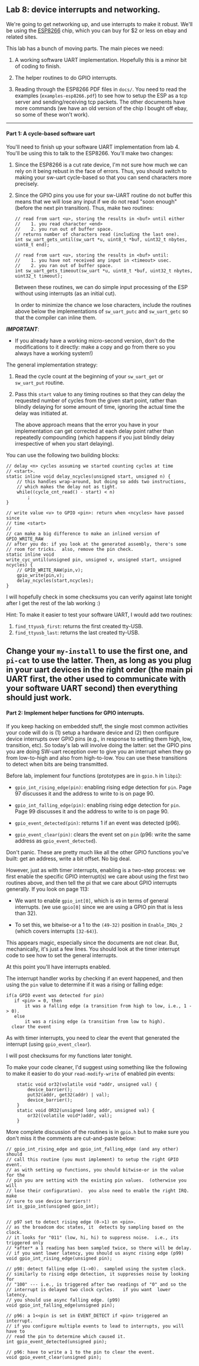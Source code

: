 ## Lab 8:  device interrupts and networking.

We're going to get networking up, and use interrupts to make it 
robust.  We'll be using the [ESP8266](https://en.wikipedia.org/wiki/ESP8266)
chip, which you can buy for $2 or less on ebay and related sites.


This lab has a bunch of moving parts.  The main pieces we need:

   1. A working software UART implementation.  Hopefully this is a minor
      bit of coding to finish.

   2. The helper routines to do GPIO interrupts.

   3. Reading through the ESP8266 PDF files in `docs/`.  You need to read 
      the examples (`examples-esp8266.pdf`)
      to see how to setup the ESP as a tcp server and
      sending/receiving tcp packets.  The other documents have more 
      commands (we have an old version of the chip I bought off ebay,
      so some of these won't work).
----------------------------------------------------------------------------
#### Part 1: A cycle-based software uart

You'll need to finish up your software UART implementation from lab 4.
You'll be using this to talk to the ESP8266.   You'll make two changes:
 1. Since the ESP8266 is a cut rate device, I'm not sure how much we
    can rely on it being rebust in the face of errors.  Thus, you
    should switch to making your sw-uart cycle-based so that you can 
    send characters more precisely.

 2. Since the GPIO pins you use for your sw-UART routine do not buffer this
    means that we will lose any input if we do not read "soon enough" (before
    the next pin transition).  Thus, make two routines: 

        // read from uart <u>, storing the results in <buf> until either
        //    1. you read character <end>
        //    2. you run out of buffer space.
        // returns number of characters read (including the last one).
        int sw_uart_gets_until(sw_uart *u, uint8_t *buf, uint32_t nbytes, uint8_t end);

        // read from uart <u>, storing the results in <buf> until:
        //    1. you have not received any input in <timeout> usec.
        //    2. you ran out of buffer space.
        int sw_uart_gets_timeout(sw_uart *u, uint8_t *buf, uint32_t nbytes, uint32_t timeout);

    Between these routines, we can do simple input processing of the ESP without
    using interrupts (as an initial cut).

    In order to minimize the chance we lose characters, include the routines above
    below the implementations of `sw_uart_putc` and `sw_uart_getc` so that the 
    compiler can inline them.

***IMPORTANT***:
  - If you already have a working micro-second version,
    don't do the modifications to it directly: make a copy and go from
    there so you always have a working system!)

The general implementation strategy:
 1. Read the cycle count at the beginning of your `sw_uart_get` or `sw_uart_put` routine.
 2. Pass this `start` value to any timing routines so that they can delay
    the requested number of cycles from the given start point, rather than 
    blindly delaying for some amount of time, ignoring the actual time the
    delay was initiated at.

    The above approach means that the error you have in your
    implementation can get corrected at each delay point rather than
    repeatedly compounding (which happens if you just blindly delay
    irrespective of when you start delaying).

You can use the following two building blocks:

    // delay <n> cycles assuming we started counting cycles at time
    // <start>.  
    static inline void delay_ncycles(unsigned start, unsigned n) {
        // this handles wrap-around, but doing so adds two instructions,
        // which makes the delay not as tight.
        while((cycle_cnt_read() - start) < n)
            ;
    }

    // write value <v> to GPIO <pin>: return when <ncycles> have passed since
    // time <start>
    //
    // can make a big difference to make an inlined version of GPIO_WRITE_RAW
    // after you do: if you look at the generated assembly, there's some
    // room for tricks.  also, remove the pin check.
    static inline void
    write_cyc_until(unsigned pin, unsigned v, unsigned start, unsigned ncycles) {
        // GPIO_WRITE_RAW(pin,v);
        gpio_write(pin,v);
        delay_ncycles(start,ncycles);
    }

I will hopefully check in some checksums you can verify against late tonight
after I get the rest of the lab working :)


Hint: To make it easier to test your software UART, I would add two routines:

  1. `find_ttyusb_first`: returns the first created tty-USB.
  2. `find_ttyusb_last`: returns the last created tty-USB.

Change your `my-install` to use the first one, and `pi-cat` to use 
the latter.  Then, as long as you plug in your uart devices in the right
order (the main pi UART first, the other used to communicate with your
software UART second) then everything should just work.
----------------------------------------------------------------------------
#### Part 2: Implement helper functions for GPIO interrupts.

If you keep hacking on embedded stuff, the single most common activities
your code will do is (1) setup a hardware device and (2) then configure
device interrupts over GPIO pins (e.g., in response to setting them high,
low, transition, etc).  So today's lab will involve doing the latter:
set the GPIO pins you are doing SW-uart reception over to give you an 
interrupt when they go from low-to-high and also from high-to-low.  You
can use these transitions to detect when bits are being transmitted.

Before lab, implement four functions (prototypes are in `gpio.h` in `libpi`):

  - `gpio_int_rising_edge(pin)`: enabling rising edge detection for `pin`.  Page 97
    discusses it and the address to write to is on page 90.

  - `gpio_int_falling_edge(pin)`: enabling rising edge detection for
    `pin`.  Page 99 discusses it and the address to write to is on page 90.

  - `gpio_event_detected(pin)`: returns 1 if an event was detected (p96).

  - `gpio_event_clear(pin)`: clears the event set on `pin` (p96: write the same
    address as `gpio_event_detected`).

Don't panic.  These are pretty much like all the other GPIO functions
you've built: get an address, write a bit offset.   No big deal.  

However, just as with timer interrupts, enabling is a two-step process: we first
enable the specific GPIO interrupt(s) we care about using the first two routines
above, and then tell the pi that we care about GPIO interrupts generally.  If you 
look on page 113:
  - We want to enable `gpio_int[0]`, which is `49` in terms of general
    interrupts.  (we use `gpio[0]` since we are using a GPIO pin that
    is less than 32).

  - To set this, we bitwise-or a 1 to the `(49-32)` position in
    `Enable_IRQs_2` (which covers interrupts `[32-64)`).


This appears magic, especially since the documents are not clear.  But,
mechanically, it's just a few lines.   You should look at the timer
interrupt code to see how to set the general interrupts.

At this point you'll have interrupts enabled.

The interrupt handler works by checking if an event happened, and then using the 
`pin` value to determine if it was a rising or falling edge:
    
    if(a GPIO event was detected for pin) 
       if <pin> = 0, then
           it was a falling edge (a transition from high to low, i.e., 1 -> 0).  
       else 
           it was a rising edge (a transition from low to high).
      clear the event

As with timer interrupts, you need to clear the event that generated
the interrupt (using `gpio_event_clear`).

I will post checksums for my functions later tonight.

To make your code cleaner, I'd suggest using something like the following to
make it easier to do your `read-modify-write` of enabled pin events:

        static void or32(volatile void *addr, unsigned val) {
            device_barrier();
            put32(addr, get32(addr) | val);
            device_barrier();
        }
        static void OR32(unsigned long addr, unsigned val) {
            or32((volatile void*)addr, val);
        }

More complete discussion of the routines is in `gpio.h` but to make sure you
don't miss it the comments are cut-and-paste below:

    // gpio_int_rising_edge and gpio_int_falling_edge (and any other) should
    // call this routine (you must implement) to setup the right GPIO event.
    // as with setting up functions, you should bitwise-or in the value for the 
    // pin you are setting with the existing pin values.  (otherwise you will
    // lose their configuration).  you also need to enable the right IRQ.   make
    // sure to use device barriers!!
    int is_gpio_int(unsigned gpio_int);
    

    // p97 set to detect rising edge (0->1) on <pin>.
    // as the broadcom doc states, it  detects by sampling based on the clock.
    // it looks for "011" (low, hi, hi) to suppress noise.  i.e., its triggered only
    // *after* a 1 reading has been sampled twice, so there will be delay.
    // if you want lower latency, you should us async rising edge (p99)
    void gpio_int_rising_edge(unsigned pin);
    
    // p98: detect falling edge (1->0).  sampled using the system clock.  
    // similarly to rising edge detection, it suppresses noise by looking for
    // "100" --- i.e., is triggered after two readings of "0" and so the 
    // interrupt is delayed two clock cycles.   if you want  lower latency,
    // you should use async falling edge. (p99)
    void gpio_int_falling_edge(unsigned pin);
    
    // p96: a 1<<pin is set in EVENT_DETECT if <pin> triggered an interrupt.
    // if you configure multiple events to lead to interrupts, you will have to 
    // read the pin to determine which caused it.
    int gpio_event_detected(unsigned pin);
    
    // p96: have to write a 1 to the pin to clear the event.
    void gpio_event_clear(unsigned pin);


